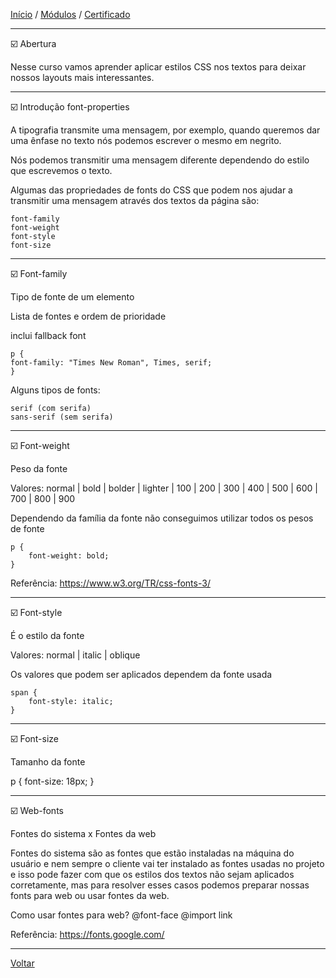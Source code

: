 [Início](https://github.com/Thalyalm/rocketseat-trilha-fundamentar) /
[Módulos](https://github.com/Thalyalm/rocketseat-trilha-fundamentar/tree/main/modulos/readme.md) /
[Certificado](https://github.com/Thalyalm/rocketseat-trilha-fundamentar/tree/main/certificado)

---

:ballot_box_with_check: Abertura

Nesse curso vamos aprender aplicar estilos CSS nos textos para deixar nossos layouts mais interessantes.

---

:ballot_box_with_check: Introdução font-properties

A tipografia transmite uma mensagem, por exemplo, quando queremos dar uma ênfase no texto nós podemos escrever o mesmo em negrito.

Nós podemos transmitir uma mensagem diferente dependendo do estilo que escrevemos o texto.

Algumas das propriedades de fonts do CSS que podem nos ajudar a transmitir uma mensagem através dos textos da página são:

    font-family
    font-weight
    font-style
    font-size

---

:ballot_box_with_check: Font-family

Tipo de fonte de um elemento

Lista de fontes e ordem de prioridade

inclui fallback font
    
    p {
    font-family: "Times New Roman", Times, serif;
    }

Alguns tipos de fonts:
    
    serif (com serifa)
    sans-serif (sem serifa)

---

:ballot_box_with_check: Font-weight

Peso da fonte

Valores: normal | bold | bolder | lighter | 100 | 200 | 300 | 400 | 500 | 600 | 700 | 800 | 900

Dependendo da família da fonte não conseguimos utilizar todos os pesos de fonte

    p {
        font-weight: bold;
    }

Referência: https://www.w3.org/TR/css-fonts-3/

---

:ballot_box_with_check: Font-style

É o estilo da fonte

Valores: normal | italic | oblique

Os valores que podem ser aplicados dependem da fonte usada
    
    span {
        font-style: italic;
    }

---

:ballot_box_with_check: Font-size

Tamanho da fonte

p {
	font-size: 18px;
}

---

:ballot_box_with_check: Web-fonts

Fontes do sistema x Fontes da web

Fontes do sistema são as fontes que estão instaladas na máquina do usuário e nem sempre o cliente vai ter instalado as fontes usadas no projeto e isso pode fazer com que os estilos dos textos não sejam aplicados corretamente, mas para resolver esses casos podemos preparar nossas fonts para web ou usar fontes da web.

Como usar fontes para web?
    @font-face
    @import
    link

Referência: https://fonts.google.com/

---

[Voltar](https://github.com/Thalyalm/rocketseat-trilha-fundamentar/tree/main/modulos/app-bonito-ate-nos-textos/readme.md)